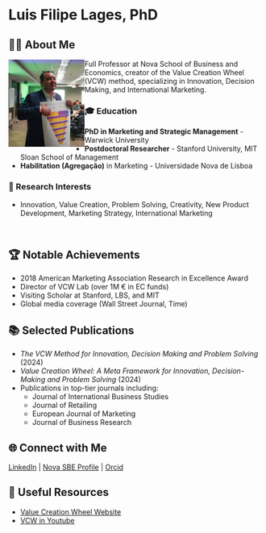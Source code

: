 # Luis Filipe Lages, PhD

## 👨‍🏫 About Me
<img align="left" width="30%" src="https://github.com/lflages/lflages/blob/main/luis-filipe-lages.png">
Full Professor at Nova School of Business and Economics, creator of the Value Creation Wheel (VCW) method, specializing in Innovation, Decision Making, and International Marketing.

### 🎓 Education
- **PhD in Marketing and Strategic Management** - Warwick University
- **Postdoctoral Researcher** - Stanford University, MIT Sloan School of Management
- **Habilitation (Agregação)** in Marketing - Universidade Nova de Lisboa


### 🔬 Research Interests
- Innovation, Value Creation, Problem Solving, Creativity, New Product Development, Marketing Strategy, International Marketing
  
<br>


## 🏆 Notable Achievements
- 2018 American Marketing Association Research in Excellence Award
- Director of VCW Lab (over 1M € in EC funds)
- Visiting Scholar at Stanford, LBS, and MIT
- Global media coverage (Wall Street Journal, Time)

## 📚 Selected Publications
- *The VCW Method for Innovation, Decision Making and Problem Solving* (2024)
- *Value Creation Wheel: A Meta Framework for Innovation, Decision-Making and Problem Solving* (2024)
- Publications in top-tier journals including:
  - Journal of International Business Studies
  - Journal of Retailing
  - European Journal of Marketing
  - Journal of Business Research

## 🌐 Connect with Me
[LinkedIn](https://www.linkedin.com/in/lflages/) | [Nova SBE Profile](https://www.novasbe.unl.pt/en/faculty-research/faculty/faculty-detail/id/44/luis-lages) | [Orcid](https://orcid.org/0000-0001-9693-848X)

## 🔗 Useful Resources
- [Value Creation Wheel Website](https://www.ValueCreationWheel.com)
- [VCW in Youtube](https://www.youtube.com/@ValueCreationWheel/videos)
